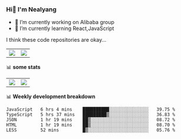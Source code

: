 ### Hi👋 I'm Nealyang

- 🔭 I’m currently working on Alibaba group
- 🌱 I’m currently learning React,JavaScript


I think these code repositories are okay...

<table>
  <tbody>
    <tr>
      <td>
        <a href="https://github.com/Nealyang/React-Express-Blog-Demo">
          <img align="center" src="https://github-readme-stats.vercel.app/api/pin/?username=Nealyang&repo=React-Express-Blog-Demo&theme=chartreuse-dark" />
        </a>
      </td>
       <td>
        <a href="https://github.com/Nealyang/PersonalBlog">
          <img align="center" src="https://github-readme-stats.vercel.app/api/pin/?username=Nealyang&repo=PersonalBlog&theme=chartreuse-dark" />
        </a>
      </td>
    </tr>
  </tbody>
</table>

📊 **some stats**


<table>
  <tbody>
    <tr>
      <td>
          <img align="center" src="https://github-readme-stats.vercel.app/api?username=Nealyang&theme=chartreuse-dark&show_icons=true" />
      </td>
       <td>
          <img align="center" src="https://github-readme-stats.vercel.app/api/top-langs/?username=Nealyang&theme=chartreuse-dark" />
      </td>
    </tr>
  </tbody>
</table>

📊 **Weekly development breakdown**

<!--START_SECTION:waka-->
```text
JavaScript   6 hrs 4 mins    ██████████░░░░░░░░░░░░░░░   39.75 % 
TypeScript   5 hrs 37 mins   █████████▒░░░░░░░░░░░░░░░   36.83 % 
JSON         1 hr 19 mins    ██▒░░░░░░░░░░░░░░░░░░░░░░   08.72 % 
HTML         1 hr 19 mins    ██▒░░░░░░░░░░░░░░░░░░░░░░   08.70 % 
LESS         52 mins         █▒░░░░░░░░░░░░░░░░░░░░░░░   05.76 % 
```
<!--END_SECTION:waka-->
